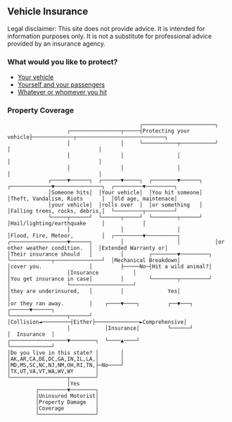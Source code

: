 ## Vehicle Insurance

Legal disclaimer: This site does not provide advice. It is intended for information purposes only. It is not a substitute for professional advice provided by an insurance agency.

### What would you like to protect?

* [Your vehicle](#property-coverage)
* [Yourself and your passengers](#bodily-coverage)
* [Whatever or whomever you hit](#liability-coverage)

### <a name="property-coverage">Property Coverage</a>

                                              ┌───────────────────────┐
                       ┌────────────────┬─────┤Protecting your vehicle├─────────────┬────────────────────────────┐
                       │                │     └───────────┬───────────┘             │                            │
                       │                │                 │                         │                            │
                       │                │                 │                         │                            │
                 ┌─────▼──────┐  ┌──────▼─────┐  ┌────────▼──────┐    ┌─────────────▼───────────────┐  ┌─────────▼─────────┐
                 │Someone hits│  │Your vehicle│  │You hit someone│    │Theft, Vandalism, Riots      │  │Old age, maintenace│
                 │your vehicle│  │rolls over  │  │or something   │    │Falling trees, rocks, debris,│  └─────────┬─────────┘
                 └─────┬──────┘  └──────┬─────┘  └────────┬──────┘    │Hail/lighting/earthquake     │            │
                       │                │                 │           │Flood, Fire, Meteor,         │  ┌─────────▼──────────┐
    ┌──────────────────▼──────┐         │                 │           │or other weather condition.  │  │Extended Warranty or│
    │Their insurance should   │         │        ┌────────▼─────────┐ └─────────────┬───────────────┘  │Mechanical Breakdown│
    │cover you.               │         ├─────No─┤Hit a wild animal?│               │                  │Insurance           │
    │You get insurance in case│         │        └────────┬─────────┘               │                  └────────────────────┘
    │they are underinsured,   │         │              Yes│                         │
    │or they ran away.        │    ┌────▼────┐         ┌──▼───┐              ┌──────▼──────┐
    └──────────────────┬──────┘    │Collision◄─────────┤Either├──────────────►Comprehensive│
                       │           │Insurance│         └──────┘              │  Insurance  │
    ┌──────────────────▼────────┐  └────▲────┘                               └─────────────┘
    │Do you live in this state? │       │
    │AK,AR,CA,DE,DC,GA,IN,IL,LA,│       │
    │MD,MS,SC,NC,NJ,NM,OH,RI,TN,├─No────┘
    │TX,UT,VA,VT,WA,WV,WY       │
    └──────────────────┬────────┘
                       │Yes
             ┌─────────▼────────┐
             │Uninsured Motorist│
             │Property Damage   │
             │Coverage          │
             └──────────────────┘

